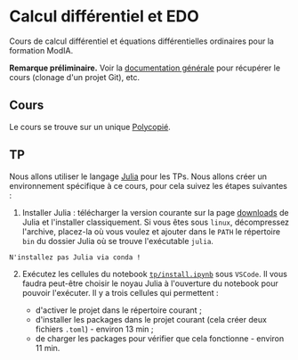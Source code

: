 # Calcul différentiel et EDO

Cours de calcul différentiel et équations différentielles ordinaires pour la formation ModIA.

**Remarque préliminaire.** Voir la [documentation générale](https://gitlab.irit.fr/toc/etu-n7/documentation) pour récupérer le cours (clonage d'un projet Git), etc.

## Cours

Le cours se trouve sur un unique [Polycopié](https://gitlab.irit.fr/toc/etu-n7/calcul-differentiel-edo/-/raw/main/cours-cd-edo.pdf?ref_type=heads).

## TP

Nous allons utiliser le langage [Julia](https://julialang.org) pour les TPs. Nous allons créer un environnement spécifique à ce cours, pour cela suivez les étapes suivantes :

1. Installer Julia : télécharger la version courante sur la page [downloads](https://julialang.org/downloads/) de Julia et l'installer classiquement. Si vous êtes sous `linux`, décompressez l'archive, placez-la où vous voulez et ajouter dans le `PATH` le répertoire `bin` du dossier Julia où se trouve l'exécutable `julia`.

```
N'installez pas Julia via conda !
```

2. Exécutez les cellules du notebook [`tp/install.ipynb`](tp/install.ipynb) sous `VSCode`. Il vous faudra peut-être choisir le noyau Julia à l'ouverture du notebook pour pouvoir l'exécuter. Il y a trois cellules qui permettent :

    - d'activer le projet dans le répertoire courant ;
    - d'installer les packages dans le projet courant (cela créer deux fichiers `.toml`) - environ 13 min ;
    - de charger les packages pour vérifier que cela fonctionne - environ 11 min.


